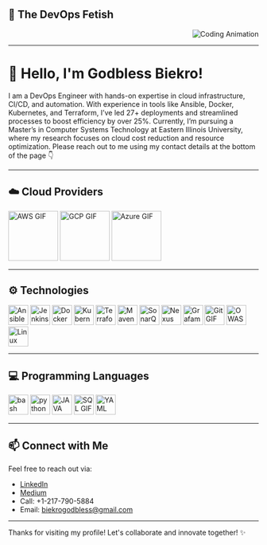 ## 🎥 The DevOps Fetish

<div align="right">
  <img src="https://media.geeksforgeeks.org/wp-content/uploads/20220906182153/DevOpsEngineerSalary.gif" alt="Coding Animation"/>
</div>

---

# 👋 Hello, I'm Godbless Biekro!

I am a DevOps Engineer with hands-on expertise in cloud infrastructure, CI/CD, and automation. With experience in tools like Ansible, Docker, Kubernetes, and Terraform, I’ve led 27+ deployments and streamlined processes to boost efficiency by over 25%. Currently, I’m pursuing a Master’s in Computer Systems Technology at Eastern Illinois University, where my research focuses on cloud cost reduction and resource optimization. Please reach out to me using my contact details at the bottom of the page 👇 


---


## ☁️ Cloud Providers

<img src="https://camo.githubusercontent.com/1111a567845d1e3a17531ac65f11ad122a6b0b8ce41ce62f896de03f3b8aaec6/68747470733a2f2f7777772e6c6f676967726f75702e636f6d2f696d616765732f4c6f676f5f6177732e676966" width="100" alt="AWS GIF" />  <img src="https://media.licdn.com/dms/image/v2/C4E22AQFu925OieqGiQ/feedshare-shrink_800/feedshare-shrink_800/0/1674494728322?e=1733356800&v=beta&t=CQkocXhQ32-Jp1IVWYbYfOj85hcggJEyjQxwrn6ok8k" width="100" alt="GCP GIF" /> <img src="https://media2.giphy.com/media/v1.Y2lkPTc5MGI3NjExbWJndjk1OTgzYTV0MDlkaW43MDZnb3hxMzZhbGtjem40dDhoMmplOCZlcD12MV9pbnRlcm5hbF9naWZfYnlfaWQmY3Q9Zw/1lSUmZQb1HsIHj6kVX/giphy.webp" width="100" alt="Azure GIF" />

---


## ⚙️ Technologies

<img src="https://media1.giphy.com/media/v1.Y2lkPTc5MGI3NjExbnE5c2hzaTk5NnpjcGo5NGlpYWx3c3d2ejdkN3B0MW5hdDdhM3lobSZlcD12MV9pbnRlcm5hbF9naWZfYnlfaWQmY3Q9cw/EuvEwc8IB0YJCxqkpY/giphy.webp" width="40" alt="Ansible GIF" /> <img src="https://camo.githubusercontent.com/1c1c3e37681eb5083d723bcd2392debb79e63ae049016c524c03c513f55ecf1e/68747470733a2f2f7777772e766563746f726c6f676f2e7a6f6e652f6c6f676f732f6a656e6b696e732f6a656e6b696e732d69636f6e2e737667" width="40" alt="Jenkins GIF" /> <img src="https://blog.chun.no/images/2014-06-01-docker.gif" width="40" alt="Docker GIF" /> <img src="https://media.licdn.com/dms/image/v2/D4D12AQEyJAdq-ka6Hw/article-cover_image-shrink_423_752/article-cover_image-shrink_423_752/0/1686124979945?e=1735776000&v=beta&t=IPjqBeHu_ScXCcu1leS24zOIpP0XERHOd6WBloIHEWc" width="40" alt="Kubernetes GIF" /> <img src="https://raw.githubusercontent.com/itsksaurabh/itsksaurabh/master/assets/terraform.gif" width="40" alt="Terraform GIF" /> <img src="https://logowik.com/content/uploads/images/maven-apache3537.jpg" width="40" alt="Maven GIF" /> <img src="https://logowik.com/content/uploads/images/sonarqube7722.logowik.com.webp" width="40" alt="SonarQube GIF" /> <img src="https://cdn.hashnode.com/res/hashnode/image/upload/v1648922226106/ReijKvWX1.png?w=1600&h=840&fit=crop&crop=entropy&auto=compress,format&format=webp" width="40" alt="Nexus GIF" /> <img src="https://camo.githubusercontent.com/23d12e1e0367ceaeda002f8ce1b7b7c312347b3fd02c46d71ca112911f7a45d2/68747470733a2f2f7777772e766563746f726c6f676f2e7a6f6e652f6c6f676f732f67726166616e612f67726166616e612d69636f6e2e737667" width="40" alt="Grafama GIF" /> <img src="https://camo.githubusercontent.com/ff5301ef7472dbdf522b776167a8af8c326299fe8175e53f6b052bbcc04533e3/68747470733a2f2f7777772e766563746f726c6f676f2e7a6f6e652f6c6f676f732f6769742d73636d2f6769742d73636d2d69636f6e2e737667" width="40" alt="Git GIF" /> <img src="https://microhackers.net/wp-content/uploads/2021/09/owasp-logo-300x107.png.webp" width="40" alt="OWASP GIF" /> <img src="https://camo.githubusercontent.com/2e98198d1c4682a4ebb6233404d2936a89ea501e7061153a6c6aab1d08066dbc/68747470733a2f2f7777772e766563746f726c6f676f2e7a6f6e652f6c6f676f732f6c696e75782f6c696e75782d69636f6e2e737667" width="40" alt="Linux GIF" />


---

## 💻 Programming Languages

<img src="https://camo.githubusercontent.com/849e14cdc008d1126648901cd76b9fe46db39146c1fe81812f6ccfa3bc5dd4d1/68747470733a2f2f65372e706e676567672e636f6d2f706e67696d616765732f3333302f3237362f706e672d636c69706172742d626173682d7368656c6c2d7363726970742d626f75726e652d7368656c6c2d736372697074696e672d6c616e67756167652d756e69782d7368656c6c2d7368656c6c2d72656374616e676c652d6c6f676f2e706e67" width="40" alt="bash GIF" />   <img src="https://camo.githubusercontent.com/846a8512072b005987d9db259c06c2d528a9f3381f323ff03357519ee8d9fab5/68747470733a2f2f692e67697068792e636f6d2f6d656469612f4b4171357734375239726d547576574f57612f67697068792e77656270" width="40" alt="python GIF" />   <img src="https://camo.githubusercontent.com/5f12a22fd87f2039f3082e3f3f9684e9927cc4847860bca5f4bbfd75929f4943/68747470733a2f2f6e657861782e696e2f77702d636f6e74656e742f75706c6f6164732f323032302f31312f6a6176612d312e676966" width="40" alt="JAVA GIF" />  <img src="https://www.patrickkeisler.com/wp-content/uploads/2022/11/Generic_SQL_Help_Header-768x432.png" width="40" alt="SQL GIF" />  <img src="https://cdn-icons-png.flaticon.com/512/9791/9791153.png" width="40" alt="YAML GIF" />

---


## 📫 Connect with Me

Feel free to reach out via:

- [LinkedIn](https://www.linkedin.com/in/godbless-biekro-2289261ba/)
- [Medium](https://medium.com/@biekrogodbless)
- Call: +1-217-790-5884
- Email: biekrogodbless@gmail.com

---

Thanks for visiting my profile! Let's collaborate and innovate together! ✨
